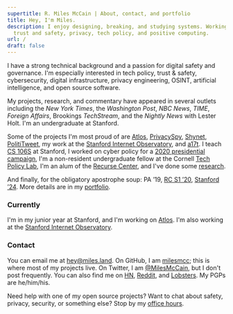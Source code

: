 ```yaml
---
supertitle: R. Miles McCain | About, contact, and portfolio
title: Hey, I'm Miles.
description: I enjoy designing, breaking, and studying systems. Working on
  trust and safety, privacy, tech policy, and positive computing.
url: /
draft: false
---
```


I have a strong technical background and a passion for digital safety and governance. I'm especially interested in tech policy, trust & safety, cybersecurity, digital infrastructure, privacy engineering, OSINT, artificial intelligence, and open source software.

My projects, research, and commentary have appeared in several outlets including the *New York Times*, the *Washington Post*, *NBC News*, *TIME*, *Foreign Affairs*, Brookings *TechStream*, and the *Nightly News* with Lester Holt. I'm an undergraduate at Stanford.

Some of the projects I'm most proud of are [Atlos](https://atlos.org), [PrivacySpy](https://privacyspy.org), [Shynet](https://github.com/milesmcc/shynet), [PolitiTweet](https://polititweet.org), my work at the [Stanford Internet Observatory](https://io.stanford.edu), and [a17t](https://a17t.miles.land). I teach [CS 106S](http://web.stanford.edu/class/cs106s/) at Stanford, I worked on cyber policy for a [2020 presidential campaign](/portfolio/politics), I'm a non-resident undergraduate fellow at the Cornell [Tech Policy Lab](https://tpl.as.cornell.edu), I'm an alum of the [Recurse Center](https://www.recurse.com/scout/click?t=e62336f0f378bcf03a96d441d015db88), and I've done some [research](https://scholar.google.com/citations?user=lrKeJiUAAAAJ).

And finally, for the obligatory apostrophe soup: PA &rsquo;19, [RC S1 &rsquo;20](https://www.recurse.com/scout/click?t=e62336f0f378bcf03a96d441d015db88), [Stanford &rsquo;24](https://stanford.edu/~mccain/). More details are in my [portfolio](/portfolio/).


### Currently

I'm in my junior year at Stanford, and I'm working on [Atlos](https://atlos.org). I'm also working at the [Stanford Internet Observatory](https://io.stanford.edu).

### Contact

You can email me at [hey@miles.land](mailto:hey@miles.land). On GitHub, I am [milesmcc](https://github.com/milesmcc); this is where most of my projects live. On Twitter, I am [@MilesMcCain](https://twitter.com/MilesMcCain), but I don't post frequently. You can also find me on [HN](https://news.ycombinator.com/user?id=epoch_100), [Reddit](https://reddit.com/u/epoch_100), and [Lobsters](https://lobste.rs/u/rmrm). My PGPs are he/him/his.

Need help with one of my open source projects? Want to chat about safety, privacy, security, or something else? Stop by my <a href="/officehours">office hours</a>.
